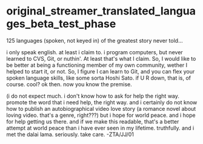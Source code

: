 # original_streamer_translated_languages_beta_test_phase
125 languages (spoken, not keyed in) of the greatest story never told...


i only speak english. at least i claim to.
i program computers, but never learned to CVS, Git, or nuthin'.
At least that's what I claim. So, I would like to be better at being a functioning member of my own community, wether I helped to start it, or not.
So, I figure I can learn to Git, and you can flex your spoken language skills, like some sorta Hoshi Sato. if U R down, that is, of course. cool?
ok then.
now you know the premise.

(i do not expect much. i don't know how to ask for help the right way. promote the word that i need help, the right way. and i certainly do not know how to publish an autobiographical video love story (a romance novel about loving video. that's a genre, right???)
but i hope for world peace. and i hope for help getting us there. and if we make this readable, that's a better attempt at world peace than i have ever seen in my lifetime. truthfully. and i met the dalai lama. seriously.
take care.
-ZTA/JJ/01
